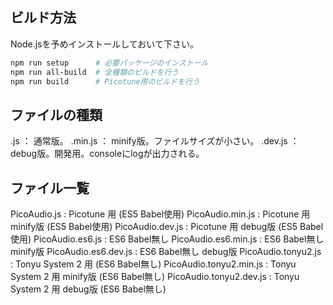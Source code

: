 ## ビルド方法

Node.jsを予めインストールしておいて下さい。

```sh
npm run setup      # 必要パッケージのインストール
npm run all-build  # 全種類のビルドを行う
npm run build      # Picotune用のビルドを行う
```

## ファイルの種類
.js     ： 通常版。
.min.js ： minify版。ファイルサイズが小さい。
.dev.js ： debug版。開発用。consoleにlogが出力される。

## ファイル一覧
PicoAudio.js            : Picotune 用          (ES5 Babel使用)
PicoAudio.min.js        : Picotune 用 minify版 (ES5 Babel使用)
PicoAudio.dev.js        : Picotune 用 debug版  (ES5 Babel使用)
PicoAudio.es6.js        : ES6 Babel無し
PicoAudio.es6.min.js    : ES6 Babel無し minify版
PicoAudio.es6.dev.js    : ES6 Babel無し debug版
PicoAudio.tonyu2.js     : Tonyu System 2 用          (ES6 Babel無し)
PicoAudio.tonyu2.min.js : Tonyu System 2 用 minify版 (ES6 Babel無し)
PicoAudio.tonyu2.dev.js : Tonyu System 2 用 debug版  (ES6 Babel無し)
